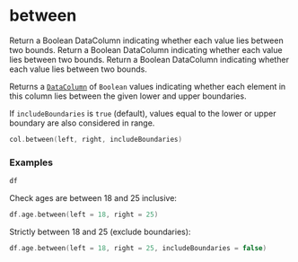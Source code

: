 # between


<web-summary>
Return a Boolean DataColumn indicating whether each value lies between two bounds.
</web-summary>

<card-summary>
Return a Boolean DataColumn indicating whether each value lies between two bounds.
</card-summary>

<link-summary>
Return a Boolean DataColumn indicating whether each value lies between two bounds.
</link-summary>

<!---IMPORT org.jetbrains.kotlinx.dataframe.samples.api.column.BetweenSamples-->

Returns a [`DataColumn`](DataColumn.md) of `Boolean` values indicating whether each element in this column
lies between the given lower and upper boundaries.

If `includeBoundaries` is `true` (default), values equal to the lower or upper boundary are also considered in range.

```kotlin
col.between(left, right, includeBoundaries)
```

### Examples

<!---FUN notebook_test_between_1-->

```kotlin
df
```

<!---END-->
<inline-frame src="./resources/notebook_test_between_1.html" width="100%" height="500px"></inline-frame>

Check ages are between 18 and 25 inclusive:
<!---FUN notebook_test_between_2-->

```kotlin
df.age.between(left = 18, right = 25)
```

<!---END-->
<inline-frame src="./resources/notebook_test_between_2.html" width="100%" height="500px"></inline-frame>

Strictly between 18 and 25 (exclude boundaries):
<!---FUN notebook_test_between_3-->

```kotlin
df.age.between(left = 18, right = 25, includeBoundaries = false)
```

<!---END-->
<inline-frame src="./resources/notebook_test_between_3.html" width="100%" height="500px"></inline-frame>


